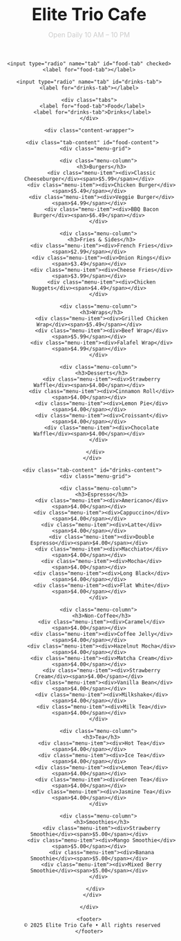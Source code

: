 <html lang="en">
<head>
  <meta charset="UTF-8">
  <title>Elite Trio Cafe</title>
  <meta name="viewport" content="width=device-width, initial-scale=1.0">
  <style>
    * {
      box-sizing: border-box;
      margin: 0;
      padding: 0;
    }

    body {
      font-family: 'Segoe UI', sans-serif;
      background-color: #111;
      color: white;
      padding: 60px 20px 80px;
      /* Background Effect */
      background-image: radial-gradient(rgba(255, 255, 255, 0.05) 1px, transparent 0), radial-gradient(rgba(255, 255, 255, 0.05) 1px, transparent 0);
      background-size: 40px 40px;
      background-position: 0 0, 20px 20px;
      /* Subtle dark overlay for better contrast */
      background-color: #111;
    }
    
    .menu-wrapper {
      max-width: 1200px;
      margin: 0 auto;
      text-align: center;
    }

    h1 {
      font-size: 2.8em;
      font-weight: bold;
      margin-bottom: 15px;
    }

    .hours {
      color: #ccc;
      font-size: 1.1em;
      margin-bottom: 50px;
    }

    /* Tabs */
    .tabs {
      display: flex;
      justify-content: center;
      margin-bottom: 50px;
      gap: 20px;
    }

    .tabs label {
      padding: 12px 30px;
      border: 2px solid #333;
      border-radius: 30px;
      cursor: pointer;
      color: white;
      background-color: transparent;
      transition: background 0.3s, transform 0.3s ease;
      font-size: 1em;
    }

    .tabs label:hover {
      background-color: #222;
      transform: scale(1.05);
    }

    input[type="radio"] {
      display: none;
    }

    input[type="radio"]:checked + label {
      background-color: #e60000;
      border-color: #e60000;
    }

    .tab-content {
      display: none;
    }

    #food-tab:checked ~ .content-wrapper #food-content,
    #drinks-tab:checked ~ .content-wrapper #drinks-content {
      display: block;
    }

    /* Menu Grid: exactly 4 columns in one row */
    .menu-grid {
      display: grid;
      grid-template-columns: repeat(4, 1fr);
      gap: 30px;
      margin-bottom: 60px;
    }

    .menu-column {
      background-color: #1a1a1a;
      padding: 25px 20px;
      border-radius: 12px;
      text-align: left;
    }

    .menu-column h3 {
      border-bottom: 1px solid #333;
      padding-bottom: 12px;
      margin-bottom: 20px;
      font-size: 1.25em;
      text-align: center;
    }

    .menu-item {
      display: flex;
      justify-content: space-between;
      margin-bottom: 12px;
      font-size: 1em;
      padding: 10px 12px;
      border-radius: 6px;
      transition: background-color 0.3s ease, transform 0.3s ease;
      cursor: pointer;
    }

    .menu-item:hover {
      background-color: #222;
      transform: scale(1.03);
    }

    .menu-item span {
      color: #ccc;
    }

    footer {
      text-align: center;
      font-size: 0.95em;
      color: #666;
      border-top: 1px solid #222;
      padding-top: 25px;
      margin-top: 40px;
    }
  </style>
</head>
<body>

  <div class="menu-wrapper">
    <h1>Elite Trio Cafe</h1>
    <p class="hours">Open Daily 10 AM – 10 PM</p>

    <input type="radio" name="tab" id="food-tab" checked>
    <label for="food-tab"></label>

    <input type="radio" name="tab" id="drinks-tab">
    <label for="drinks-tab"></label>

    <div class="tabs">
      <label for="food-tab">Food</label>
      <label for="drinks-tab">Drinks</label>
    </div>

    <div class="content-wrapper">

      <div class="tab-content" id="food-content">
        <div class="menu-grid">

          <div class="menu-column">
            <h3>Burgers</h3>
            <div class="menu-item"><div>Classic Cheeseburger</div><span>$5.99</span></div>
            <div class="menu-item"><div>Chicken Burger</div><span>$5.49</span></div>
            <div class="menu-item"><div>Veggie Burger</div><span>$4.99</span></div>
            <div class="menu-item"><div>BBQ Bacon Burger</div><span>$6.49</span></div>
          </div>

          <div class="menu-column">
            <h3>Fries & Sides</h3>
            <div class="menu-item"><div>French Fries</div><span>$2.99</span></div>
            <div class="menu-item"><div>Onion Rings</div><span>$3.49</span></div>
            <div class="menu-item"><div>Cheese Fries</div><span>$3.99</span></div>
            <div class="menu-item"><div>Chicken Nuggets</div><span>$4.49</span></div>
          </div>

          <div class="menu-column">
            <h3>Wraps</h3>
            <div class="menu-item"><div>Grilled Chicken Wrap</div><span>$5.49</span></div>
            <div class="menu-item"><div>Beef Wrap</div><span>$5.99</span></div>
            <div class="menu-item"><div>Falafel Wrap</div><span>$4.99</span></div>
          </div>

          <div class="menu-column">
            <h3>Desserts</h3>
            <div class="menu-item"><div>Strawberry Waffle</div><span>$4.00</span></div>
            <div class="menu-item"><div>Cinnamon Roll</div><span>$4.00</span></div>
            <div class="menu-item"><div>Lemon Pie</div><span>$4.00</span></div>
            <div class="menu-item"><div>Croissant</div><span>$4.00</span></div>
            <div class="menu-item"><div>Chocolate Waffle</div><span>$4.00</span></div>
          </div>

        </div>
      </div>

      <div class="tab-content" id="drinks-content">
        <div class="menu-grid">

          <div class="menu-column">
            <h3>Espresso</h3>
            <div class="menu-item"><div>Americano</div><span>$4.00</span></div>
            <div class="menu-item"><div>Cappuccino</div><span>$4.00</span></div>
            <div class="menu-item"><div>Latte</div><span>$4.00</span></div>
            <div class="menu-item"><div>Double Espresso</div><span>$4.00</span></div>
            <div class="menu-item"><div>Macchiato</div><span>$4.00</span></div>
            <div class="menu-item"><div>Mocha</div><span>$4.00</span></div>
            <div class="menu-item"><div>Long Black</div><span>$4.00</span></div>
            <div class="menu-item"><div>Flat White</div><span>$4.00</span></div>
          </div>

          <div class="menu-column">
            <h3>Non-Coffee</h3>
            <div class="menu-item"><div>Caramel</div><span>$4.00</span></div>
            <div class="menu-item"><div>Coffee Jelly</div><span>$4.00</span></div>
            <div class="menu-item"><div>Hazelnut Mocha</div><span>$4.00</span></div>
            <div class="menu-item"><div>Matcha Cream</div><span>$4.00</span></div>
            <div class="menu-item"><div>Strawberry Cream</div><span>$4.00</span></div>
            <div class="menu-item"><div>Vanilla Bean</div><span>$4.00</span></div>
            <div class="menu-item"><div>Milkshake</div><span>$4.00</span></div>
            <div class="menu-item"><div>Milk Tea</div><span>$4.00</span></div>
          </div>

          <div class="menu-column">
            <h3>Tea</h3>
            <div class="menu-item"><div>Hot Tea</div><span>$4.00</span></div>
            <div class="menu-item"><div>Ice Tea</div><span>$4.00</span></div>
            <div class="menu-item"><div>Lemon Tea</div><span>$4.00</span></div>
            <div class="menu-item"><div>Green Tea</div><span>$4.00</span></div>
            <div class="menu-item"><div>Jasmine Tea</div><span>$4.00</span></div>
          </div>

          <div class="menu-column">
            <h3>Smoothies</h3>
            <div class="menu-item"><div>Strawberry Smoothie</div><span>$5.00</span></div>
            <div class="menu-item"><div>Mango Smoothie</div><span>$5.00</span></div>
            <div class="menu-item"><div>Banana Smoothie</div><span>$5.00</span></div>
            <div class="menu-item"><div>Mixed Berry Smoothie</div><span>$5.00</span></div>
          </div>

        </div>
      </div>

    </div>

    <footer>
      © 2025 Elite Trio Cafe • All rights reserved
    </footer>
  </div>
